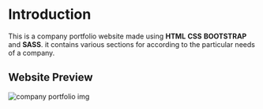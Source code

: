 # Introduction
This is a company portfolio website made using **HTML** **CSS** **BOOTSTRAP** and **SASS**. it contains various sections for according to the particular needs of a company.
## Website Preview
![company portfolio img](https://lh3.googleusercontent.com/WOwVuXSNTLvhZCr_i7gxtd7H_3yYAdcsOqCWgH9q9t789sBnM4UAf4hZe8UPpRvaPAKrPcjjUdvQ25b8IuvpSjS_GvTt7EHvLUBM1v1u5ESNvxIz2PKlxzBoXE-bSDh0aEj-uQ8p=w2400)
